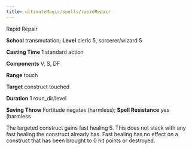 ```yaml
---
title: ultimateMagic/spells/rapidRepair
---
```

Rapid Repair

**School** transmutation; **Level** cleric 5, sorcerer/wizard 5

**Casting Time** 1 standard action

**Components** V, S, DF

**Range** touch

**Target** construct touched

**Duration** 1 roun_dir/level

**Saving Throw** Fortitude negates (harmless); **Spell Resistance** yes (harmless

The targeted construct gains fast healing 5. This does not stack with any fast healing the construct already has. Fast healing has no effect on a construct that has been brought to 0 hit points or destroyed.

